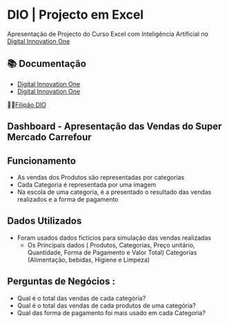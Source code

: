 # DIO | Projecto em Excel

Apresentação de Projecto do Curso Excel com Inteligência Artificial no [Digital Innovation One](https://web.dio.me/)

## 📚 Documentação
- [Digital Innovation One](https://git-scm.com/doc)
- [Digital Innovation One](https://docs.github.com/)

👨‍🏫[Filipão DIO](https://web.dio.me/users/felipe_silva_aguiar047?tab=achievements)

## Dashboard - Apresentação das Vendas do Super Mercado Carrefour

## Funcionamento
- As vendas dos Produtos são representadas por categorias
- Cada Categoria é representada por uma imagem
- Na escola de uma categoria, é a presentado o resultado das vendas realizados e a forma de pagamento
##  Dados Utilizados
 - Foram usados dados ficticios para simulação das vendas realizadas 
   - Os Principais dados ( Produtos, Categorias, Preço unitário, Quantidade, Forma de Pagamento e Valor Total)
   Categorias (Alimentação, bebidas, Higiene e Limpeza)
## Perguntas de Negócios :
 - Qual é o total das vendas de cada categória?
 - Qual é o total das vendas de cada produtos de uma categória?
 - Qual das forma de pagamento foi mais usado em cada Categoria?

